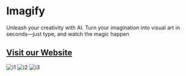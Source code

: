 # Imagify

Unleash your creativity with AI. Turn your imagination into visual art in seconds—just type, and watch the magic happen

## [Visit our Website](https://imagifyv1.netlify.app/)

![i1](https://github.com/user-attachments/assets/72e7b2b6-9cf9-4c87-87e6-a3f3e224e04e)
![i2](https://github.com/user-attachments/assets/dedd4fcc-e669-4d53-b2ca-4e5d00bd1b56)
![i3](https://github.com/user-attachments/assets/0dc005f5-47c9-44a5-b024-e98e83ddeba2)
